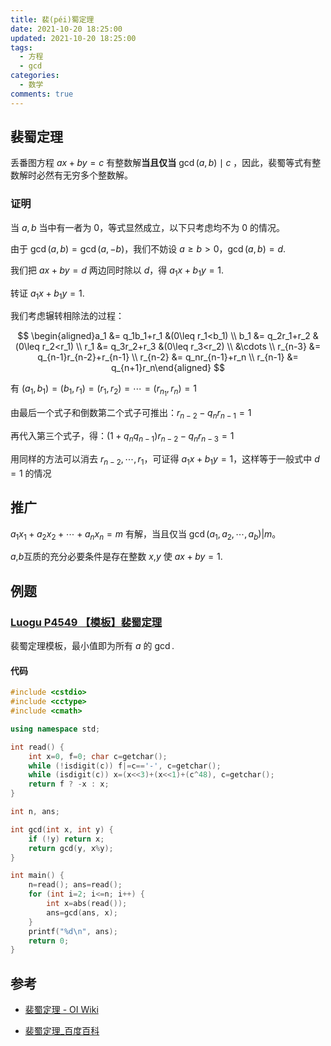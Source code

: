 ```yaml
---
title: 裴(péi)蜀定理
date: 2021-10-20 18:25:00
updated: 2021-10-20 18:25:00
tags:
  - 方程
  - gcd
categories:
  - 数学
comments: true
---
```

## 裴蜀定理

丢番图方程 $ax+by=c$ 有整数解**当且仅当** $\gcd(a,b)\mid c$ ，因此，裴蜀等式有整数解时必然有无穷多个整数解。

### 证明

当 $a,b$ 当中有一者为 $0$，等式显然成立，以下只考虑均不为 $0$ 的情况。

由于 $\gcd(a,b)=\gcd(a,-b)$，我们不妨设 $a\ge b>0$，$\gcd(a,b)=d$.

我们把 $ax+by=d$ 两边同时除以 $d$，得 $a_1x+b_1y=1$.

转证 $a_1x+b_1y=1$.

我们考虑辗转相除法的过程：

$$
\begin{aligned}a_1 &= q_1b_1+r_1 &(0\leq r_1<b_1) \\
b_1 &= q_2r_1+r_2 &(0\leq r_2<r_1) \\
r_1 &= q_3r_2+r_3 &(0\leq r_3<r_2) \\
&\cdots
\\
r_{n-3} &= q_{n-1}r_{n-2}+r_{n-1} \\
r_{n-2} &= q_nr_{n-1}+r_n \\
r_{n-1} &= q_{n+1}r_n\end{aligned}
$$

有 $(a_1,b_1)=(b_1,r_1)=(r_1,r_2)=\cdots=(r_{n_1},r_n)=1$

由最后一个式子和倒数第二个式子可推出：$r_{n-2}-q_nr_{n-1}=1$

再代入第三个式子，得：$(1+q_nq_{n-1})r_{n-2}-q_nr_{n-3}=1$

用同样的方法可以消去 $r_{n-2},\cdots,r_1$，可证得 $a_1x+b_1y=1$，这样等于一般式中 $d=1$ 的情况

## 推广

$a_1x_1+a_2x_2+\cdots+a_nx_n=m$ 有解，当且仅当 $\gcd(a_1,a_2,\cdots,a_b)|m$。

$a$,$b$互质的充分必要条件是存在整数 $x$,$y$ 使 $ax+by=1$.

## 例题

### [Luogu P4549 【模板】裴蜀定理](https://www.luogu.com.cn/problem/P4549)

裴蜀定理模板，最小值即为所有 $a$ 的 $\gcd$.

#### 代码

```c++
#include <cstdio>
#include <cctype>
#include <cmath>

using namespace std;

int read() {
	int x=0, f=0; char c=getchar();
	while (!isdigit(c)) f|=c=='-', c=getchar();
	while (isdigit(c)) x=(x<<3)+(x<<1)+(c^48), c=getchar();
	return f ? -x : x;
}

int n, ans;

int gcd(int x, int y) {
	if (!y) return x;
	return gcd(y, x%y);
}

int main() {
	n=read(); ans=read();
	for (int i=2; i<=n; i++) {
		int x=abs(read());
		ans=gcd(ans, x);
	}
	printf("%d\n", ans);
	return 0;
}
```

## 参考

- [裴蜀定理 - OI Wiki](https://oi-wiki.org/math/number-theory/bezouts/)

- [裴蜀定理_百度百科](https://baike.baidu.com/item/%E8%A3%B4%E8%9C%80%E5%AE%9A%E7%90%86/5186593)
